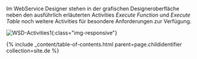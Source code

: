 Im WebService Designer stehen in der grafischen Designeroberfläche neben den ausführlich erläuterten Activities *Execute Function* und *Execute Table* noch weitere Activities für besondere Anforderungen zur Verfügung. 

![WSD-Activities1](/img/content/WSD-Activities1.png){:class="img-responsive"}

{% include _content/table-of-contents.html parent=page.childidentifier collection=site.de %}